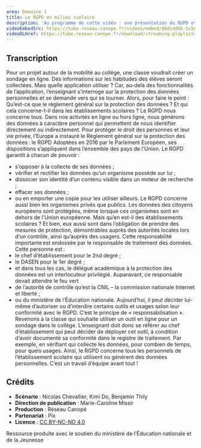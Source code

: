 ```yaml
---
area: Domaine 1
title: Le RGPD en milieu scolaire
description: 'Au programme de cette vidéo : une présentation du RGPD et le rôle des personnels des établissements scolaires.'
videoEmbedSrc: https://tube.reseau-canope.fr/videos/embed/80dcdd6b-5c58-4846-9943-1c0d8f6866b9
videoDLHref: https://tube.reseau-canope.fr/download/streaming-playlists/hls/videos/80dcdd6b-5c58-4846-9943-1c0d8f6866b9-1080-fragmented.mp4
---
```


## Transcription

Pour un projet autour de la mobilité au collège, une classe voudrait créer un sondage en ligne.
Des informations sur les habitudes des élèves seront collectées.
Mais quelle application utiliser ? Car, au-delà des fonctionnalités de l’application, l’enseignant s’interroge sur la protection des données personnelles et se demande vers qui se tourner.
Alors, pour faire le point :
Qu’est-ce que le règlement général sur la protection des données ?
Et qui cela concerne-t-il dans les établissements scolaires ?
Le RGPD nous concerne tous.
Dans nos activités en ligne ou hors ligne, nous générons des données à caractère personnel qui permettent de nous identifier directement ou indirectement.
Pour protéger le droit des personnes et leur vie privée, l’Europe a instauré le Règlement général sur la protection des données : le RGPD
Adoptées en 2016 par le Parlement Européen, ses dispositions s’appliquent dans l’ensemble des pays de l’Union.
Le RGPD garantit à chacun de pouvoir :

- s’opposer à la collecte de ses données ;
- vérifier et rectifier les données qu’un organisme possède sur lui ;
- dissocier son identité d’un contenu visible dans un moteur de recherche ;
- effacer ses données ;
- ou en emporter une copie pour les utiliser ailleurs.
Le RGPD concerne aussi bien les organismes privés que publics. Les données des citoyens européens sont protégées, même lorsque ces organismes sont en dehors de l'Union européenne.
Mais qu’en est-il des établissements scolaires ?
Et bien, eux aussi sont dans l’obligation de prendre des mesures de protection, démontrables auprès des autorités locales lors d’un contrôle, ainsi qu’auprès des usagers.
Cette responsabilité importante est endossée par le responsable de traitement des données. Cette personne est :
- le chef d’établissement pour le 2nd degré ;
- le DASEN pour le 1er degré ;
- et dans tous les cas, le délégué académique à la protection des données est un interlocuteur privilégié.
Auparavant, ce responsable devait attendre le feu vert
- de l’autorité de contrôle qu’est la CNIL – la commission nationale Internet et liberté ;
- ou du ministère de l’Éducation nationale.
Aujourd’hui, il peut décider lui-même d’autoriser ou d’interdire certains outils et usages selon leur conformité avec le RGPD. C’est le principe de « responsabilisation ».
Revenons à la classe qui souhaite utiliser un outil en ligne pour un sondage dans le collège. L’enseignant doit donc se référer au chef d’établissement qui peut décider de déployer cet outil, à condition d’avoir documenté sa conformité dans le registre de traitement.
Par exemple, en vérifiant qui collecte les données, pour combien de temps, pour quels usages.
Ainsi, le RGPD concerne tous les personnels de l’établissement scolaire qui utilisent ou génèrent des données personnelles. C’est un travail d’équipe avant tout !

## Crédits

- **Scénario** : Nicolas Chevallier, Kimi Do, Benjamin Thily
- **Direction de publication** : Marie-Caroline Missir
- **Production** : Réseau Canopé
- **Partenariat** : Pix
- **Licence** : [CC BY-NC-ND 4.0](https://creativecommons.org/licenses/by-nc-nd/4.0/deed.fr)

Ressource produite avec le soutien du ministère de l’Éducation nationale et de la Jeunesse
